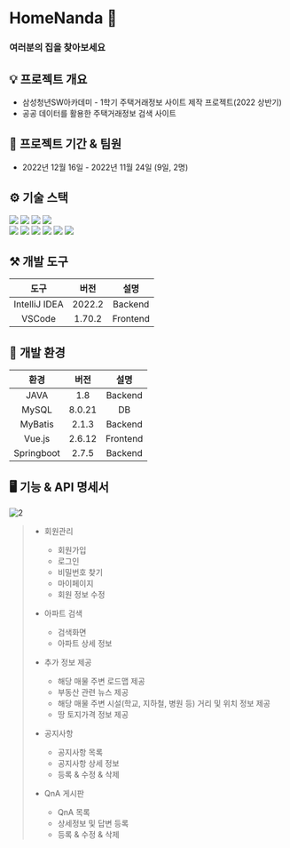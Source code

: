 # HomeNanda 🏡

### 여러분의 집을 찾아보세요

## 💡 프로젝트 개요

- 삼성청년SW아카데미 - 1학기 주택거래정보 사이트 제작 프로젝트(2022 상반기)
- 공공 데이터를 활용한 주택거래정보 검색 사이트

## 📆 프로젝트 기간 & 팀원

- 2022년 12월 16일 - 2022년 11월 24일 (9일, 2명)

## ⚙️ 기술 스택

<img src="https://img.shields.io/badge/JAVA-007396?style=for-the-badge&logo=java&logoColor=white"> <img src="https://img.shields.io/badge/mysql-4479A1?style=for-the-badge&logo=mysql&logoColor=white">
<img src="https://img.shields.io/badge/Spring-6DB33F?style=for-the-badge&logo=Spring&logoColor=white">
<img src="https://img.shields.io/badge/SpringBoot-6DB33F?style=for-the-badge&logo=SpringBoot&logoColor=white">
</br>
<img src="https://img.shields.io/badge/javascript-F7DF1E?style=for-the-badge&logo=javascript&logoColor=black">
<img src="https://img.shields.io/badge/vue.js-4FC08D?style=for-the-badge&logo=vue.js&logoColor=white">
<img src="https://img.shields.io/badge/html-E34F26?style=for-the-badge&logo=html5&logoColor=white">
<img src="https://img.shields.io/badge/css-1572B6?style=for-the-badge&logo=css3&logoColor=white">
<img src="https://img.shields.io/badge/Sass-CC6699?style=for-the-badge&logo=Sass&logoColor=white">
<img src="https://img.shields.io/badge/bootstrap-7952B3?style=for-the-badge&logo=bootstrap&logoColor=white">

## ⚒ 개발 도구

|     도구      |  버전  |   설명   |
| :-----------: | :----: | :------: |
| IntelliJ IDEA | 2022.2 | Backend  |
|    VSCode     | 1.70.2 | Frontend |

## 🔧 개발 환경

|    환경    |   버전   |   설명   |
| :--------: | :------: | :------: |
|    JAVA    |   1.8    | Backend  |
|    MySQL   |  8.0.21  |    DB    |
|   MyBatis  |  2.1.3   | Backend  |
|   Vue.js   |  2.6.12  | Frontend |
| Springboot |  2.7.5   | Backend  |

## 🖥 기능 & API 명세서
![2](https://user-images.githubusercontent.com/69615320/207243159-4f59bd9d-1fd0-43af-a54a-0f5137a86654.jpg)

> - 회원관리
>
>   - 회원가입
>   - 로그인
>   - 비밀번호 찾기
>   - 마이페이지
>   - 회원 정보 수정
>
> - 아파트 검색
>
>   - 검색화면
>   - 아파트 상세 정보
>
> - 추가 정보 제공
>
>   - 해당 매물 주변 로드맵 제공
>   - 부동산 관련 뉴스 제공
>   - 해당 매물 주변 시설(학교, 지하철, 병원 등) 거리 및 위치 정보 제공
>   - 땅 토지가격 정보 제공
>
> - 공지사항
>
>   - 공지사항 목록
>   - 공지사항 상세 정보
>   - 등록 & 수정 & 삭제
>
> - QnA 게시판
>   - QnA 목록
>   - 상세정보 및 답변 등록
>   - 등록 & 수정 & 삭제
